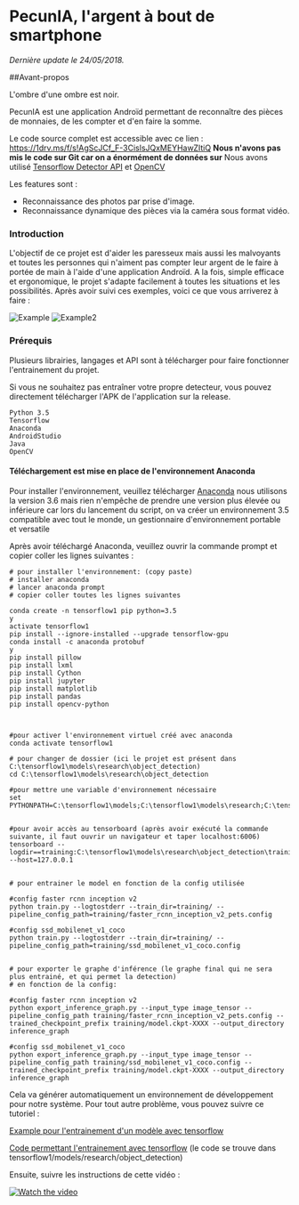 

# PecunIA, l'argent à bout de smartphone


*Dernière update le 24/05/2018.*

##Avant-propos

L'ombre d'une ombre est noir.

PecunIA est une application Androïd permettant de reconnaître des pièces de monnaies, de les compter et d'en faire la somme.

Le code source complet est accessible avec ce lien : https://1drv.ms/f/s!AgScJCf_F-3CislsJQxMEYHawZItiQ
**Nous n'avons pas mis le code sur Git car on a énormément de données sur**
Nous avons utilisé [Tensorflow Detector API](https://github.com/tensorflow/models/tree/master/research/object_detection) et [OpenCV](https://opencv.org/)

Les features sont :
- Reconnaissance des photos par prise d'image.
- Reconnaissance dynamique des pièces via la caméra sous format vidéo.

### Introduction

L'objectif de ce projet est d'aider les paresseux mais aussi les malvoyants et toutes les personnes qui n'aiment pas compter leur argent de le faire à portée de main à l'aide d'une application Androïd. A la fois, simple efficace et ergonomique, le projet s'adapte facilement à toutes les situations et les possibilités. Après avoir suivi ces exemples, voici ce que vous arriverez à faire :

![Example](https://scontent-cdg2-1.xx.fbcdn.net/v/t1.15752-9/32260472_1660789980643505_5876938600204992512_n.png?_nc_cat=0&oh=59c1aedb955c220c35fa995dc3314650&oe=5B7E6F81)
![Example2](https://scontent-cdg2-1.xx.fbcdn.net/v/t34.18173-12/30422210_2015240285355430_1735805130_n.png?_nc_cat=0&oh=8bdb0a34c2313788d251db661d95e9b7&oe=5B091F96)
### Prérequis

Plusieurs librairies, langages et API sont à télécharger pour faire fonctionner l'entrainement du projet.

Si vous ne souhaitez pas entraîner votre propre detecteur, vous pouvez directement télécharger l'APK de l'application sur la release.


```
Python 3.5
Tensorflow
Anaconda
AndroidStudio
Java
OpenCV
```

#### Téléchargement est mise en place de l'environnement Anaconda
Pour installer l'environnement, veuillez télécharger [Anaconda](https://www.anaconda.com/download/) nous utilisons la version 3.6 mais rien n'empêche de prendre une version plus élevée ou inférieure car lors du lancement du script, on va créer un environnement 3.5 compatible avec tout le monde, un gestionnaire d'environnement portable et versatile

Après avoir téléchargé Anaconda, veuillez ouvrir la commande prompt et copier coller les lignes suivantes :

```
# pour installer l'environnement: (copy paste)
# installer anaconda
# lancer anaconda prompt
# copier coller toutes les lignes suivantes

conda create -n tensorflow1 pip python=3.5
y
activate tensorflow1
pip install --ignore-installed --upgrade tensorflow-gpu
conda install -c anaconda protobuf
y
pip install pillow
pip install lxml
pip install Cython
pip install jupyter
pip install matplotlib
pip install pandas
pip install opencv-python



#pour activer l'environnement virtuel créé avec anaconda
conda activate tensorflow1

# pour changer de dossier (ici le projet est présent dans C:\tensorflow1\models\research\object_detection)
cd C:\tensorflow1\models\research\object_detection

#pour mettre une variable d'environnement nécessaire
set PYTHONPATH=C:\tensorflow1\models;C:\tensorflow1\models\research;C:\tensorflow1\models\research\slim


#pour avoir accès au tensorboard (après avoir exécuté la commande suivante, il faut ouvrir un navigateur et taper localhost:6006)
tensorboard --logdir==training:C:\tensorflow1\models\research\object_detection\training --host=127.0.0.1


# pour entrainer le model en fonction de la config utilisée 

#config faster rcnn inception v2
python train.py --logtostderr --train_dir=training/ --pipeline_config_path=training/faster_rcnn_inception_v2_pets.config

#config ssd_mobilenet_v1_coco
python train.py --logtostderr --train_dir=training/ --pipeline_config_path=training/ssd_mobilenet_v1_coco.config


# pour exporter le graphe d'inférence (le graphe final qui ne sera plus entrainé, et qui permet la detection)
# en fonction de la config:

#config faster rcnn inception v2
python export_inference_graph.py --input_type image_tensor --pipeline_config_path training/faster_rcnn_inception_v2_pets.config --trained_checkpoint_prefix training/model.ckpt-XXXX --output_directory inference_graph

#config ssd_mobilenet_v1_coco
python export_inference_graph.py --input_type image_tensor --pipeline_config_path training/ssd_mobilenet_v1_coco.config --trained_checkpoint_prefix training/model.ckpt-XXXX --output_directory inference_graph

```

Cela va générer automatiquement un environnement de développement pour notre système.
Pour tout autre problème, vous pouvez suivre ce tutoriel :

[Example pour l'entrainement d'un modèle avec tensorflow](https://github.com/EdjeElectronics/TensorFlow-Object-Detection-API-Tutorial-Train-Multiple-Objects-Windows-10)

[Code permettant l'entrainement avec tensorflow](https://1drv.ms/u/s!AgScJCf_F-3CitYsUC4BeDeZPvph3Q)
(le code se trouve dans tensorflow1/models/research/object_detection)

Ensuite, suivre les instructions de cette vidéo :

[![Watch the video](https://raw.githubusercontent.com/EdjeElectronics/TensorFlow-Object-Detection-API-Tutorial-Train-Multiple-Objects-Windows-10/master/doc/YouTube%20video.jpg)](https://www.youtube.com/watch?v=Rgpfk6eYxJA)
